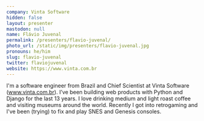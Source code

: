 ```yaml
---
company: Vinta Software
hidden: false
layout: presenter
mastodon: null
name: Flávio Juvenal
permalink: /presenters/flavio-juvenal/
photo_url: /static/img/presenters/flavio-juvenal.jpg
pronouns: he/him
slug: flavio-juvenal
twitter: flaviojuvenal
website: https://www.vinta.com.br
---
```


I'm a software engineer from Brazil and Chief Scientist at Vinta Software (www.vinta.com.br). I’ve been building web products with Python and Django for the last 13 years. I love drinking medium and light roast coffee and visiting museums around the world. Recently I got into retrogaming and I've been (trying) to fix and play SNES and Genesis consoles.
